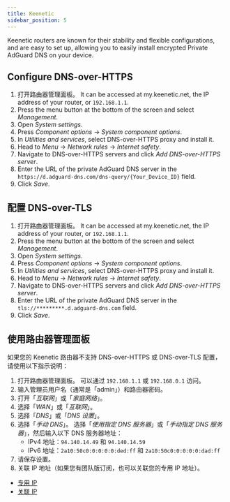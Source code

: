 ```yaml
---
title: Keenetic
sidebar_position: 5
---
```


Keenetic routers are known for their stability and flexible configurations, and are easy to set up, allowing you to easily install encrypted Private AdGuard DNS on your device.

## Configure DNS-over-HTTPS

1. 打开路由器管理面板。 It can be accessed at my.keenetic.net, the IP address of your router, or `192.168.1.1`.
2. Press the menu button at the bottom of the screen and select _Management_.
3. Open _System settings_.
4. Press _Component options_ → _System component options_.
5. In _Utilities and services_, select DNS-over-HTTPS proxy and install it.
6. Head to _Menu_ → _Network rules_ → _Internet safety_.
7. Navigate to DNS-over-HTTPS servers and click _Add DNS-over-HTTPS server_.
8. Enter the URL of the private AdGuard DNS server in the `https://d.adguard-dns.com/dns-query/{Your_Device_ID}` field.
9. Click _Save_.

## 配置 DNS-over-TLS

1. 打开路由器管理面板。 It can be accessed at my.keenetic.net, the IP address of your router, or `192.168.1.1`.
2. Press the menu button at the bottom of the screen and select _Management_.
3. Open _System settings_.
4. Press _Component options_ → _System component options_.
5. In _Utilities and services_, select DNS-over-HTTPS proxy and install it.
6. Head to _Menu_ → _Network rules_ → _Internet safety_.
7. Navigate to DNS-over-HTTPS servers and click _Add DNS-over-HTTPS server_.
8. Enter the URL of the private AdGuard DNS server in the `tls://*********.d.adguard-dns.com` field.
9. Click _Save_.

## 使用路由器管理面板

如果您的 Keenetic 路由器不支持 DNS-over-HTTPS 或 DNS-over-TLS 配置，请使用以下指示说明：

1. 打开路由器管理面板。 可以通过 `192.168.1.1` 或 `192.168.0.1` 访问。
2. 输入管理员用户名（通常是「admin」）和路由器密码。
3. 打开「_互联网_」或「_家庭网络_」。
4. 选择「_WAN_」或「_互联网_」。
5. 选择「_DNS_」或「_DNS 设置_」。
6. 选择「_手动 DNS_」。 选择「_使用指定 DNS 服务器_」或「_手动指定 DNS 服务器_」，然后输入以下 DNS 服务器地址：
   - IPv4 地址：`94.140.14.49` 和 `94.140.14.59`
   - IPv6 地址：`2a10:50c0:0:0:0:0:ded:ff` 和 `2a10:50c0:0:0:0:0:dad:ff`
7. 请保存设置。
8. 关联 IP 地址（如果您有团队版订阅，也可以关联您的专用 IP 地址）。

- [专用 IP](/private-dns/connect-devices/other-options/dedicated-ip.md)
- [关联 IP](/private-dns/connect-devices/other-options/linked-ip.md)
